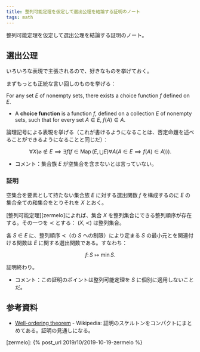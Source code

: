 ```yaml
---
title: 整列可能定理を仮定して選出公理を結論する証明のノート
tags: math
---
```


整列可能定理を仮定して選出公理を結論する証明のノート。

## 選出公理

いろいろな表現で主張されるので、好きなものを挙げておく。

まずもっとも正統な言い回しのものを挙げる：

For any set $E$ of nonempty sets, there exists a choice function $f$ defined on $E$.

* A **choice function** is a function $f$, defined on a collection $E$ of nonempty sets,
  such that for every set $A \in E,\; f(A) \in A$.

論理記号による表現を挙げる（これが書けるようになることは、否定命題を述べることができるようになることと同じだ）：

$$
\forall X(\varnothing \notin E \implies \exists f(f \in \operatorname{Map}(E, \bigcup E)
\forall A(A \in E \implies f(A) \in A))).
$$

* コメント：集合族 $E$ が空集合を含まないとは言っていない。

### 証明

空集合を要素として持たない集合族 $E$ に対する選出関数 $f$ を構成するのに
$E$ の集合全ての和集合をとりそれを $X$ とおく。

[整列可能定理][zermelo]によれば、集合 $X$ を整列集合にできる整列順序が存在する。その一つを $\prec$ とする：
$(X, \prec)$ は整列集合。

各 $S \in E$ に、整列順序 $\prec$（の $S$ への制限）により定まる $S$ の最小元とを関連付ける関数は
$E$ に関する選出関数である。すなわち：

$$
f\colon S \longmapsto \min S.
$$

証明終わり。

* コメント：この証明のポイントは整列可能定理を $S$ に個別に適用しないことだ。

## 参考資料

* [Well-ordering theorem](https://en.wikipedia.org/wiki/Well-ordering_theorem) - Wikipedia: 証明のスケルトンをコンパクトにまとめてある。証明の見通しになる。

[zermelo]: {% post_url 2019/10/2019-10-19-zermelo %}
